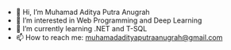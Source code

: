 - 👋 Hi, I’m Muhamad Aditya Putra Anugrah
- 👀 I’m interested in Web Programming and Deep Learning
- 🌱 I’m currently learning .NET and T-SQL
- 📫 How to reach me: muhamadadityaputraanugrah@gmail.com

<!---
mapaditya/mapaditya is a ✨ special ✨ repository because its `README.md` (this file) appears on your GitHub profile.
You can click the Preview link to take a look at your changes.
--->
